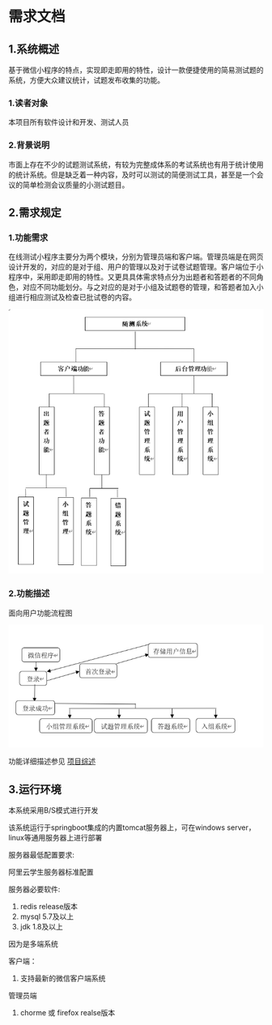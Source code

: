 # 需求文档

## 1.系统概述

基于微信小程序的特点，实现即走即用的特性，设计一款便捷使用的简易测试题的系统，方便大众建议统计，试题发布收集的功能。

### 1.读者对象

本项目所有软件设计和开发、测试人员

### 2.背景说明

市面上存在不少的试题测试系统，有较为完整成体系的考试系统也有用于统计使用的统计系统。但是缺乏着一种内容，及时可以测试的简便测试工具，甚至是一个会议的简单检测会议质量的小测试题目。

## 2.需求规定

### 1.功能需求

在线测试小程序主要分为两个模块，分别为管理员端和客户端。管理员端是在网页设计开发的，对应的是对于组、用户的管理以及对于试卷试题管理。客户端位于小程序中，采用即走即用的特性。又更具具体需求特点分为出题者和答题者的不同角色，对应不同功能划分。与之对应的是对于小组及试题卷的管理，和答题者加入小组进行相应测试及检查已批试卷的内容。

![需求图1](/项目文档/pic/pic3.png)

### 2.功能描述

面向用户功能流程图

![需求图2](/项目文档/pic/pic4.png)

功能详细描述参见 [项目综述](/项目文档/outline.md)

## 3.运行环境

本系统采用B/S模式进行开发

该系统运行于springboot集成的内置tomcat服务器上，可在windows server，linux等通用服务器上进行部署

服务器最低配置要求:

阿里云学生服务器标准配置

服务器必要软件:

1. redis release版本
2. mysql 5.7及以上
3. jdk 1.8及以上

因为是多端系统

客户端：

1. 支持最新的微信客户端系统

管理员端

1. chorme 或 firefox realse版本